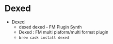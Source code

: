 # Dexed
- [Dexed](https://asb2m10.github.io/dexed/)
  -  dexed dexed - FM Plugin Synth
  - Dexed : FM multi plaform/multi format plugin
  - `brew cask install dexed`
